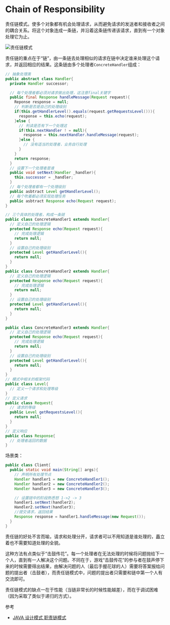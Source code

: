 # Chain of Responsibility

责任链模式。使多个对象都有机会处理请求，从而避免请求的发送者和接收者之间的耦合关系。将这个对象连成一条链，并沿着这条链传递该请求，直到有一个对象处理它为止。


![责任链模式](https://ws1.sinaimg.cn/large/006tNbRwly1fx1wrk2fkbj30qi0c6mxp.jpg)


责任链的重点在于“链”，由一条链去处理相似的请求在链中决定谁来处理这个请求，并返回相应的结果。这条链由多个处理者`ConcreteHandler`组成：
```java
// 抽象处理类
public abstract class Handler{
  private Handler successor;

  // 每个处理者都必须对请求做出处理，这注意final关键字
  public final Response handleMessage(Request request){
    Reponse response = null;
    // 判断是否是自己的处理级别
    if(this.getHandlerLevel().equals(request.getRequestsLevel())){
      response = this.echo(request);
    }else {
      // 判读是否有下一个处理这
      if(this.nextHandler ! = null){
        response = this.nextHandler.handleMessage(request);
      }else {
        // 没有适当的处理者，业务自行处理
      }
    }
    return response;
  }
  // 设置下一个处理者是谁
  public void setNext(Handler _handler){
    this.successor = _handler;
  }
  // 每个处理者都有一个处理级别
  public asbtract Level getHandlerLevel();
  // 每个吹着都必须实现处理任务
  public asbtract Response echo(Request request);
}

// 三个具体的处理者，构成一条链
public class ConcreteHandler1 extends Handler{
  // 定义自己的处理逻辑
  protected Response echo(Request request){
    // 完成处理逻辑
    return null;
  }
  // 设置自己的处理级别
  protected Level getHandlerLevel(){
    return null;
  }
}
public class ConcreteHandler2 extends Handler{
  // 定义自己的处理逻辑
  protected Response echo(Request request){
    // 完成处理逻辑
    return null;
  }
  // 设置自己的处理级别
  protected Level getHandlerLevel(){
    return null;
  }
}

public class ConcreteHandler3 extends Handler{
  // 定义自己的处理逻辑
  protected Response echo(Request request){
    // 完成处理逻辑
    return null;
  }
  // 设置自己的处理级别
  protected Level getHandlerLevel(){
    return null;
  }
}
// 模式中相关的框架代码
public class Level{
  // 定义一个请求和处理等级
}
// 定义请求
public class Request{
  // 请求的等级
  public Level getRequestsLevel(){
    return null;
  }
}
// 定义响应
public class Response{
  // 处理者返回的数据
}
```
场景类：
```java
public class Client{
  public static void main(String[] args){
    // 声明所有处理节点
    Handler handler1 = new ConcreteHandler1();
    Handler handler2 = new ConcreteHandler2();
    Handler handler3 = new ConcreteHandler3();

    // 设置链中的阶段熟悉怒 1->2 -> 3
    handler1.setNext(handler2);
    Handler2.setNext(handler3);
    //提交请求，返回结果
    Response response = handler1.handleMessage(new Request());
  }
}
```

责任链的好处不言而喻，请求和处理分开，请求者可以不用知道是谁处理的，矗立着也不需要知道处理的全貌。

这种方法有点类似于“击鼓传花”。每一个处理者在无法处理的时候将问题抛给下一个人，直到有一人解决这个问题。不同在于，游戏“击鼓传花”的参与者在鼓声停下来的时候需要得出结果，由解决问题的人（最后手握花球的人）需要将答案报给问题的提出者（击鼓者），而责任链模式中，问题的提出者只需要和链中第一个人有交流即可。

责任链模式的缺点一在于性能（当链非常长的时候性能越差），而在于调试困难（因为采取了类似于递归的方式）。


参考
* [JAVA 设计模式 职责链模式](http://www.cnblogs.com/jingmoxukong/p/4241496.html)
